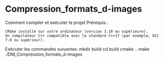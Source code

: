# Compression_formats_d-images



Comment compiler et exécuter le projet
Prérequis :

    CMake installé sur votre ordinateur (version 3.10 ou supérieure).
    Un compilateur C++ compatible avec le standard C++17 (par exemple, GCC 7.0 ou supérieur).
Exécuter les commandes suivantes:
    mkdir build
    cd build
    cmake ..
    make
    ./DM_Compression_formats_d-images

    